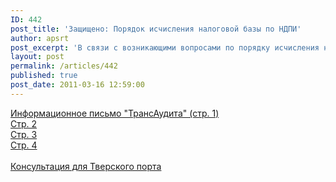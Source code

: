 ```yaml
---
ID: 442
post_title: 'Защищено: Порядок исчисления налоговой базы по НДПИ'
author: apsrt
post_excerpt: 'В связи с возникающими вопросами по порядку исчисления налоговой базы по НДПИ размещается Информационное письмо - консультация, подготовленное аудиторской фирмой &quot;ТрансАудит&quot; по просьбе АПСРТ, а также консультация, подготовленная &quot;ТрансАудитом&quot; для Тверского порта. Ранее эти документы направлялись всем организациям-членам АПСРТ.'
layout: post
permalink: /articles/442
published: true
post_date: 2011-03-16 12:59:00
---
```

<a href="http://www.apsrt.ru/docs/IMG.jpg">Информационное письмо &quot;ТрансАудита&quot; (стр. 1)</a><br />
<a href="http://www.apsrt.ru/docs/IMG_0001.jpg">Стр. 2</a><br />
<a href="http://www.apsrt.ru/docs/IMG_0002.jpg">Стр. 3</a><br />
<a href="http://www.apsrt.ru/docs/IMG_0003.jpg">Стр. 4</a><br />
<br />
<a href="http://www.apsrt.ru/docs/tverport.doc">Консультация для Тверского порта</a>